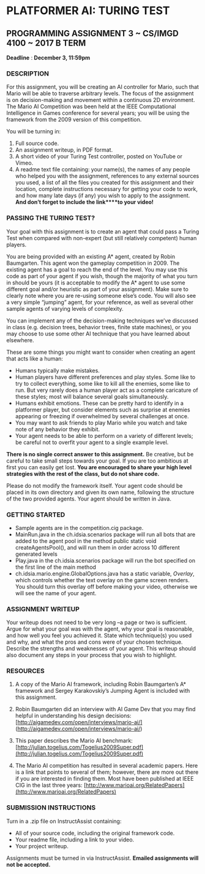 # PLATFORMER AI: TURING TEST

## PROGRAMMING ASSIGNMENT 3 ~ CS/IMGD 4100 ~ 2017 B TERM

**Deadline** : **December 3, 11:59pm**

### DESCRIPTION

For this assignment, you will be creating an AI controller for Mario, such that Mario will be able to traverse arbitrary levels. The focus of the assignment is on decision-making and movement within a continuous 2D environment. The Mario AI Competition was been held at the IEEE Computational Intelligence in Games conference for several years; you will be using the framework from the 2009 version of this competition.

You will be turning in:

1. Full source code.
2. An assignment writeup, in PDF format.
3. A short video of your Turing Test controller, posted on YouTube or Vimeo.
4. A readme text file containing: your name(s), the names of any people who helped you with the assignment, references to any external sources you used, a list of all the files you created for this assignment and their location, complete instructions necessary for getting your code to work, and how many late days (if any) you wish to apply to the assignment. **And don’t forget to include the link****to your video!**

### PASSING THE TURING TEST?

Your goal with this assignment is to create an agent that could pass a Turing Test when compared with non-expert (but still relatively competent) human players.

You are being provided with an existing A\* agent, created by Robin Baumgarten. This agent won the gameplay competition in 2009. The existing agent has a goal to reach the end of the level. You may use this code as part of your agent if you wish, though the majority of what you turn in should be yours (it is acceptable to modify the A\* agent to use some different goal and/or heuristic as part of your assignment). Make sure to clearly note where you are re-using someone else’s code. You will also see a very simple “jumping” agent, for your reference, as well as several other sample agents of varying levels of complexity.

You can implement any of the decision-making techniques we’ve discussed in class (e.g. decision trees, behavior trees, finite state machines), or you may choose to use some other AI technique that you have learned about elsewhere.

These are some things you might want to consider when creating an agent that acts like a human:

- Humans typically make mistakes.
- Human players have different preferences and play styles. Some like to try to collect everything, some
    like to kill all the enemies, some like to run. But very rarely does a human player act as a complete
    caricature of these styles; most will balance several goals simultaneously.
- Humans exhibit emotions. These can be pretty hard to identify in a platformer player, but consider
    elements such as surprise at enemies appearing or freezing if overwhelmed by several challenges at
    once.
- You may want to ask friends to play Mario while you watch and take note of any behavior they exhibit.
- Your agent needs to be able to perform on a variety of different levels; be careful not to overfit your
    agent to a single example level.

**There is no single correct answer to this assignment.** Be creative, but be careful to take small steps towards your goal. If you are too ambitious at first you can easily get lost. **You are encouraged to share your high level strategies with the rest of the class, but do not share code.**

Please do not modify the framework itself. Your agent code should be placed in its own directory and given its own name, following the structure of the two provided agents. Your agent should be written in Java.

### GETTING STARTED

- Sample agents are in the competition.cig package.
- MainRun.java in the ch.idsia.scenarios package will run all bots that are added to the agent pool in the
    method public static void createAgentsPool(), and will run them in order across 10 different generated
    levels
- Play.java in the ch.idsia.scenarios package will run the bot specified on the first line of the main
    method
- ch.idsia.mario.engine.GlobalOptions.java has a static variable, _Overlay_, which controls whether the
    text overlay on the game screen renders. You should turn this overlay off before making your video,
    otherwise we will see the name of your agent.

### ASSIGNMENT WRITEUP

Your writeup does not need to be very long –a page or two is sufficient. Argue for what your goal was with the
agent, why your goal is reasonable, and how well you feel you achieved it. State which technique(s) you used and why, and what the pros and cons were of your chosen technique. Describe the strengths and weaknesses of your agent. This writeup should also document any steps in your process that you wish to highlight.

### RESOURCES

1. A copy of the Mario AI framework, including Robin Baumgarten’s A* framework and Sergey Karakovskiy’s Jumping Agent is included with this assignment.

2. Robin Baumgarten did an interview with AI Game Dev that you may find helpful in understanding his design decisions: [http://aigamedev.com/open/interviews/mario-ai/]
(http://aigamedev.com/open/interviews/mario-ai/)

3. This paper describes the Mario AI benchmark: [http://julian.togelius.com/Togelius2009Super.pdf](http://julian.togelius.com/Togelius2009Super.pdf)

4. The Mario AI competition has resulted in several academic papers. Here is a link that points to several of them; however, there are more out there if you are interested in finding them. Most have been published at IEEE CIG in the last three years: 
[http://www.marioai.org/RelatedPapers](http://www.marioai.org/RelatedPapers)

### SUBMISSION INSTRUCTIONS

Turn in a .zip file on InstructAssist containing:

- All of your source code, including the original framework code.
- Your readme file, including a link to your video.
- Your project writeup.

Assignments must be turned in via InstructAssist. **Emailed assignments will not be accepted.**

